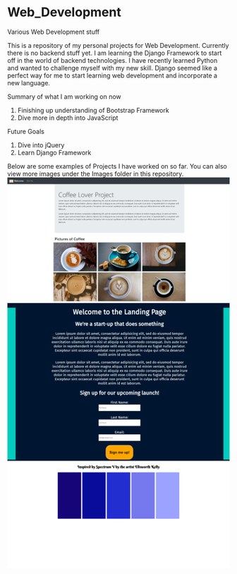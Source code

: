 # Web_Development
Various Web Development stuff

This is a repository of my personal projects for Web Development. Currently there is no backend stuff yet. I am learning the Django Framework to start off in the world of backend technologies. I have recently learned Python and wanted to challenge myself with my new skill. Django seemed like a perfect way for me to start learning web development and incorporate a new language.

Summary of what I am working on now
1. Finishing up understanding of Bootstrap Framework
2. Dive more in depth into JavaScript

Future Goals
1. Dive into jQuery
2. Learn Django Framework

Below are some examples of Projects I have worked on so far. You can also view more images under the Images folder in this repository.
<img src="Images/Coffee Site.png">
<img src="Images/Startup Site.png">
<img src="Images/Spectrum.png">
